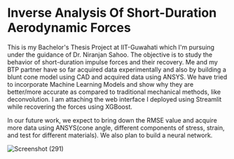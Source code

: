 # Inverse Analysis Of Short-Duration Aerodynamic Forces

This is my Bachelor's Thesis Project at IIT-Guwahati which I'm pursuing under the guidance of Dr. Niranjan Sahoo.
The objective is to study the behavior of short-duration impulse forces and their recovery. 
Me and my BTP partner have so far acquired data experimentally and also by building a blunt cone model using CAD and acquired data using ANSYS.
We have tried to incorporate Machine Learning Models and show why they are better/more accurate as compared to traditional mechanical methods, like deconvolution.
I am attaching the web interface I deployed using Streamlit while recovering the forces using XGBoost.

In our future work, we expect to bring down the RMSE value and acquire more data using ANSYS(cone angle, different components of stress, strain, and test for different materials). We also plan to build a neural network. 

![Screenshot (291)](https://github.com/aprameya17/Inverse-Analysis-Of-Short-Duration-Aerodynamic-Forces/assets/84660318/4c119b41-fc45-475f-ad8e-b1bea7d04632)
